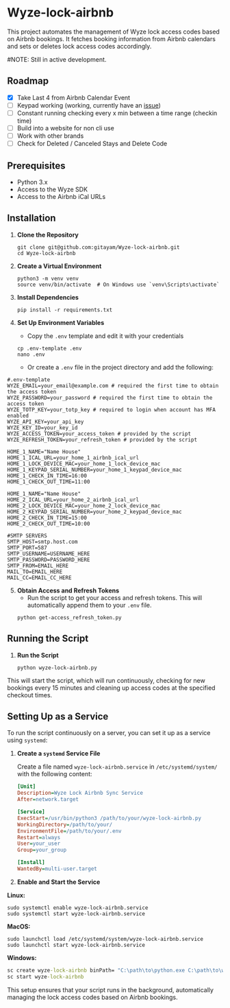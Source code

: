 # Wyze-lock-airbnb

This project automates the management of Wyze lock access codes based on Airbnb bookings. It fetches booking information from Airbnb calendars and sets or deletes lock access codes accordingly.

#NOTE: Still in active development. 

## Roadmap
- [x] Take Last 4 from Airbnb Calendar Event
- [ ] Keypad working (working, currently have an [issue](https://github.com/shauntarves/wyze-sdk/issues/184))
- [ ] Constant running checking every x min between a time range (checkin time)
- [ ] Build into a website for non cli use
- [ ] Work with other brands
- [ ] Check for Deleted / Canceled Stays and Delete Code
## Prerequisites

- Python 3.x
- Access to the Wyze SDK
- Access to the Airbnb iCal URLs

## Installation

1. **Clone the Repository**
   ```shell
   git clone git@github.com:gitayam/Wyze-lock-airbnb.git
   cd Wyze-lock-airbnb
   ```

2. **Create a Virtual Environment**
   ```shell
   python3 -m venv venv
   source venv/bin/activate  # On Windows use `venv\Scripts\activate`
   ```

3. **Install Dependencies**
   ```shell
   pip install -r requirements.txt
   ```

4. **Set Up Environment Variables**
   - Copy the `.env` template and edit it with your credentials
   ```shell
   cp .env-template .env
   nano .env
   ```
   - Or create a `.env` file in the project directory and add the following:
  ```env
#.env-template
WYZE_EMAIL=your_email@example.com # required the first time to obtain the access token
WYZE_PASSWORD=your_password # required the first time to obtain the access token
WYZE_TOTP_KEY=your_totp_key # required to login when account has MFA enabled
WYZE_API_KEY=your_api_key
WYZE_KEY_ID=your_key_id
WYZE_ACCESS_TOKEN=your_access_token # provided by the script
WYZE_REFRESH_TOKEN=your_refresh_token # provided by the script

HOME_1_NAME="Name House"
HOME_1_ICAL_URL=your_home_1_airbnb_ical_url
HOME_1_LOCK_DEVICE_MAC=your_home_1_lock_device_mac
HOME_1_KEYPAD_SERIAL_NUMBER=your_home_1_keypad_device_mac
HOME_1_CHECK_IN_TIME=16:00
HOME_1_CHECK_OUT_TIME=11:00

HOME_1_NAME="Name House"
HOME_2_ICAL_URL=your_home_2_airbnb_ical_url
HOME_2_LOCK_DEVICE_MAC=your_home_2_lock_device_mac
HOME_2_KEYPAD_SERIAL_NUMBER=your_home_2_keypad_device_mac
HOME_2_CHECK_IN_TIME=15:00
HOME_2_CHECK_OUT_TIME=10:00

#SMTP SERVERS
SMTP_HOST=smtp.host.com
SMTP_PORT=587
SMTP_USERNAME=USERNAME_HERE
SMTP_PASSWORD=PASSWORD_HERE
SMTP_FROM=EMAIL_HERE
MAIL_TO=EMAIL_HERE
MAIL_CC=EMAIL_CC_HERE

  ```

5. **Obtain Access and Refresh Tokens**
   - Run the script to get your access and refresh tokens. This will automatically append them to your `.env` file.
   ```shell
   python get-access_refresh_token.py
   ```

## Running the Script

1. **Run the Script**
   ```shell
   python wyze-lock-airbnb.py
   ```

This will start the script, which will run continuously, checking for new bookings every 15 minutes and cleaning up access codes at the specified checkout times.

## Setting Up as a Service

To run the script continuously on a server, you can set it up as a service using `systemd`:

1. **Create a `systemd` Service File**

   Create a file named `wyze-lock-airbnb.service` in `/etc/systemd/system/` with the following content:

   ```ini
   [Unit]
   Description=Wyze Lock Airbnb Sync Service
   After=network.target

   [Service]
   ExecStart=/usr/bin/python3 /path/to/your/wyze-lock-airbnb.py
   WorkingDirectory=/path/to/your/
   EnvironmentFile=/path/to/your/.env
   Restart=always
   User=your_user
   Group=your_group

   [Install]
   WantedBy=multi-user.target
   ```

2. **Enable and Start the Service**

**Linux:**
   ```shell
   sudo systemctl enable wyze-lock-airbnb.service
   sudo systemctl start wyze-lock-airbnb.service
   ```
**MacOS:**
   ```shell
   sudo launchctl load /etc/systemd/system/wyze-lock-airbnb.service
   sudo launchctl start wyze-lock-airbnb.service
   ```
**Windows:**
   ```cmd
   sc create wyze-lock-airbnb binPath= "C:\path\to\python.exe C:\path\to\wyze-lock-airbnb.py" start= auto
   sc start wyze-lock-airbnb
   ```
This setup ensures that your script runs in the background, automatically managing the lock access codes based on Airbnb bookings.
